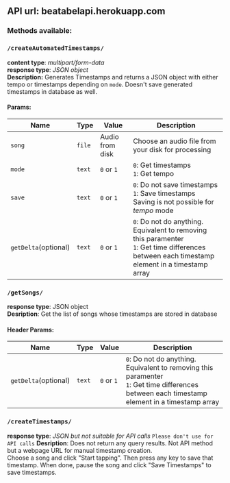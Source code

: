 ## API url: beatabelapi.herokuapp.com


### Methods available:

### `/createAutomatedTimestamps/`
**content type**: _multipart/form-data_ <br>
**response type**: _JSON object_ <br>
**Description:** Generates Timestamps and returns a JSON object with either tempo or timestamps depending on `mode`. Doesn't save generated timestamps in database as well.



#### Params:

| Name | Type | Value | Description |
|-|-|-|-|
| `song` | `file` | Audio from disk | Choose an audio file from your disk for processing |
| `mode` | `text` | `0` or `1` | `0`: Get timestamps <br> `1`: Get tempo |
| `save` | `text` | `0` or `1` | `0`: Do not save timestamps <br> `1`: Save timestamps <br>Saving is not possible for _tempo_ mode|
| `getDelta`(optional) | `text` | `0` or `1`| `0`: Do not do anything. Equivalent to removing this paramenter <br> `1`: Get time differences between each timestamp element in a timestamp array |

### `/getSongs/`

**response type**: JSON object<br>
**Desription**: Get the list of songs whose timestamps are stored in database
#### Header Params:
| Name | Type | Value | Description |
|-|-|-|-|
| `getDelta`(optional) | `text` | `0` or `1`| `0`: Do not do anything. Equivalent to removing this paramenter <br> `1`: Get time differences between each timestamp element in a timestamp array |

### `/createTimestamps/`
**response type**: _JSON but not suitable for API calls_  `Please don't use for API calls`
**Desription**: Does not return any query results. Not API method but a webpage URL for manual timestamp creation. <br>Choose a song and click "Start tapping". Then press any key to save that timestamp. When done, pause the song and click "Save Timestamps" to save timestamps.